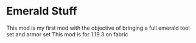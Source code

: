 # Emerald Stuff

This mod is my first mod with the objective of bringing a full emerald tool set and armor set
This mod is for 1.19.3 on fabric
